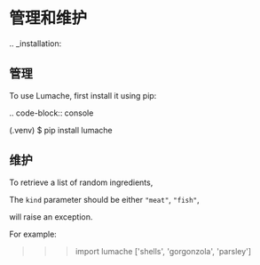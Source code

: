 管理和维护
==============

.. _installation:

管理
------------

To use Lumache, first install it using pip:

.. code-block:: console

   (.venv) $ pip install lumache
   

维护
----------------

To retrieve a list of random ingredients,


The ``kind`` parameter should be either ``"meat"``, ``"fish"``,

will raise an exception.



For example:

>>> import lumache
['shells', 'gorgonzola', 'parsley']
